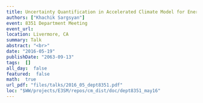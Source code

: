 ```yaml
---
title: Uncertainty Quantification in Accelerated Climate Model for Energy
authors: ["Khachik Sargsyan"]
event: 8351 Department Meeting
event_url: 
location: Livermore, CA
summary: Talk
abstract: "<br>"
date: "2016-05-19"
publishDate: "2063-09-13"
tags:  []
all_day:  false
featured:  false
math:  true
url_pdf: "files/talks/2016_05_dept8351.pdf"
loc: "$WW/projects/E3SM/repos/cm_dist/doc/dept8351_may16"
---
```

